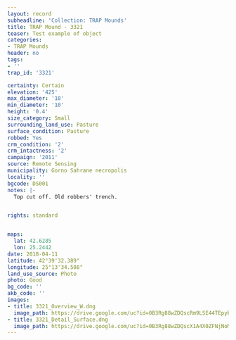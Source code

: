 ```yaml
---
layout: record
subheadline: 'Collection: TRAP Mounds'
title: TRAP Mound - 3321
teaser: Test example of object
categories:
- TRAP Mounds
header: no
tags:
- ''
trap_id: '3321'

certainty: Certain
elevation: '425'
max_diameter: '10'
min_diameter: '10'
height: '0.4'
size_category: Small
surrounding_land_use: Pasture
surface_condition: Pasture
robbed: Yes
crm_condition: '2'
crm_intactness: '2'
campaign: '2011'
source: Remote Sensing
municipality: Gorno Sahrane necropolis
locality: ''
bgcode: DS001
notes: |-
  Top cut off. Old robbers' trench.


rights: standard


maps:
  lat: 42.6285
  lon: 25.2442
date: 2018-04-11
latitude: 42°39'32.389"
longitude: 25°13'34.508"
land_use_source: Photo
photo: Good
bg_code: ''
akb_code: ''
images:
- title: 3321_Overview_W.dng
  image_path: https://drive.google.com/uc?id=0B3Rg88wZDQscRm9LSE44TEpybUE
- title: 3321_Detail_Surface.dng
  image_path: https://drive.google.com/uc?id=0B3Rg88wZDQscX1A4X0ZFNjNoMm8
---
```

